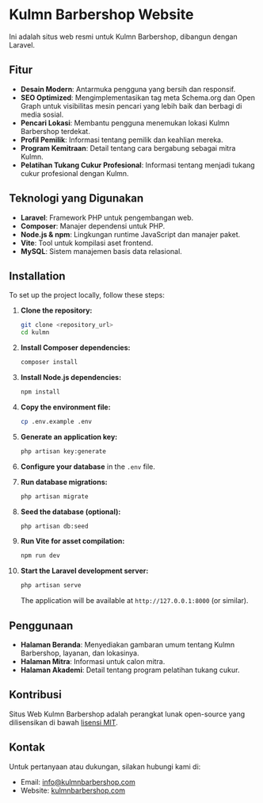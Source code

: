 # Kulmn Barbershop Website

Ini adalah situs web resmi untuk Kulmn Barbershop, dibangun dengan Laravel.

## Fitur

-   **Desain Modern**: Antarmuka pengguna yang bersih dan responsif.
-   **SEO Optimized**: Mengimplementasikan tag meta Schema.org dan Open Graph untuk visibilitas mesin pencari yang lebih baik dan berbagi di media sosial.
-   **Pencari Lokasi**: Membantu pengguna menemukan lokasi Kulmn Barbershop terdekat.
-   **Profil Pemilik**: Informasi tentang pemilik dan keahlian mereka.
-   **Program Kemitraan**: Detail tentang cara bergabung sebagai mitra Kulmn.
-   **Pelatihan Tukang Cukur Profesional**: Informasi tentang menjadi tukang cukur profesional dengan Kulmn.

## Teknologi yang Digunakan

-   **Laravel**: Framework PHP untuk pengembangan web.
-   **Composer**: Manajer dependensi untuk PHP.
-   **Node.js & npm**: Lingkungan runtime JavaScript dan manajer paket.
-   **Vite**: Tool untuk kompilasi aset frontend.
-   **MySQL**: Sistem manajemen basis data relasional.

## Installation

To set up the project locally, follow these steps:

1.  **Clone the repository:**

    ```bash
    git clone <repository_url>
    cd kulmn
    ```

2.  **Install Composer dependencies:**

    ```bash
    composer install
    ```

3.  **Install Node.js dependencies:**

    ```bash
    npm install
    ```

4.  **Copy the environment file:**

    ```bash
    cp .env.example .env
    ```

5.  **Generate an application key:**

    ```bash
    php artisan key:generate
    ```

6.  **Configure your database** in the `.env` file.

7.  **Run database migrations:**

    ```bash
    php artisan migrate
    ```

8.  **Seed the database (optional):**

    ```bash
    php artisan db:seed
    ```

9.  **Run Vite for asset compilation:**

    ```bash
    npm run dev
    ```

10. **Start the Laravel development server:**

    ```bash
    php artisan serve
    ```

    The application will be available at `http://127.0.0.1:8000` (or similar).

## Penggunaan

-   **Halaman Beranda**: Menyediakan gambaran umum tentang Kulmn Barbershop, layanan, dan lokasinya.
-   **Halaman Mitra**: Informasi untuk calon mitra.
-   **Halaman Akademi**: Detail tentang program pelatihan tukang cukur.

## Kontribusi

Situs Web Kulmn Barbershop adalah perangkat lunak open-source yang dilisensikan di bawah [lisensi MIT](https://opensource.org/licenses/MIT).

## Kontak

Untuk pertanyaan atau dukungan, silakan hubungi kami di:

-   Email: info@kulmnbarbershop.com
-   Website: [kulmnbarbershop.com](http://kulmnbarbershop.com)
